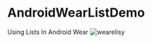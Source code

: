 # AndroidWearListDemo
Using Lists In Android Wear
![wearelisy](https://cloud.githubusercontent.com/assets/897731/13422476/ba567dd0-df9d-11e5-8b47-7e143f874b72.PNG)
